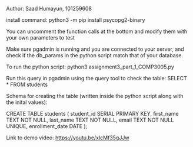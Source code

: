 Author: Saad Humayun, 101259608

install command:  python3 -m pip install psycopg2-binary

You can uncomment the function calls at the bottom and modify them with your own parameters to test

Make sure pgadmin is running and you are connected to your server, and check if the db_params in the python script match that of your database.

To run the python script: python3 assignment3_part_1_COMP3005.py

Run this query in pgadmin using the query tool to check the table: SELECT * FROM students

Schema for creating the table (written inside the python script along with the inital values):

  CREATE TABLE students (
            student_id SERIAL PRIMARY KEY,
            first_name TEXT NOT NULL,
            last_name TEXT NOT NULL,
            email TEXT NOT NULL UNIQUE,
            enrollment_date DATE
        );

Link to demo video: https://youtu.be/xIcMf35gJJw
